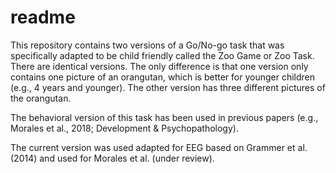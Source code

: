# readme

This repository contains two versions of a Go/No-go task that was specifically adapted to be child friendly called the Zoo Game or Zoo Task. 
There are identical versions. The only difference is that one version only contains one picture of an orangutan, which is better for younger children (e.g., 4 years and younger).
The other version has three different pictures of the orangutan. 

The behavioral version of this task has been used in previous papers (e.g., Morales et al., 2018; Development & Psychopathology). 

The current version was used adapted for EEG based on Grammer et al. (2014) and used for Morales et al. (under review).
